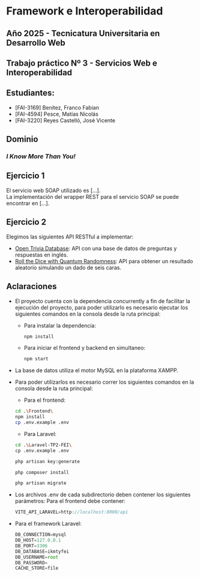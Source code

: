 # Framework e Interoperabilidad

## Año 2025 - Tecnicatura Universitaria en Desarrollo Web

## Trabajo práctico Nº 3 - Servicios Web e Interoperabilidad

## Estudiantes:

- [FAI-3169] Benitez, Franco Fabian
- [FAI-4594] Pesce, Matías Nicolás
- [FAI-3220] Reyes Castelló, José Vicente

## Dominio

<h3> <i> I Know More Than You! </i> </h3>


## Ejercicio 1

El servicio web SOAP utilizado es [...]. <br>
La implementación del wrapper REST para el servicio SOAP se puede encontrar en [...].

## Ejercicio 2

Elegimos las siguientes API RESTful a implementar:
- <a href= "https://opentdb.com/">Open Trivia Database</a>: API con una base de datos de preguntas y respuestas en inglés.
- <a href= "https://qrandom.io/docs/dice">Roll the Dice with Quantum Randomness</a>: API para obtener un resultado aleatorio simulando un dado de seis caras.

## Aclaraciones

- El proyecto cuenta con la dependencia concurrently a fin de facilitar la ejecución del proyecto, para poder utilizarlo es necesario ejecutar los siguientes comandos en la consola desde la ruta principal:
    - Para instalar la dependencia:
        ```bash
        npm install
        ```
    - Para iniciar el frontend y backend en simultaneo:
        ```bash
        npm start
        ```

- La base de datos utiliza el motor MySQL en la plataforma XAMPP.

- Para poder utilizarlos es necesario correr los siguientes comandos en la consola desde la ruta principal:
    - Para el frontend:
    ```bash
    cd .\Frontend\
    npm install
    cp .env.example .env
    ```
    - Para Laravel:
    ```bash
    cd .\Laravel-TP2-FEI\
    cp .env.example .env
    ```
    ```bash
    php artisan key:generate
    ```
    ```bash
    php composer install
    ```
    ```bash
    php artisan migrate
    ```
- Los archivos .env de cada subdirectorio deben contener los siguientes parámetros:
Para el frontend debe contener:
    ```js
    VITE_API_LARAVEL=http://localhost:8000/api
    ```
- Para el framework Laravel:
    ```js
    DB_CONNECTION=mysql
    DB_HOST=127.0.0.1
    DB_PORT=3306
    DB_DATABASE=ikmtyfei
    DB_USERNAME=root
    DB_PASSWORD=
    CACHE_STORE=file
    ```